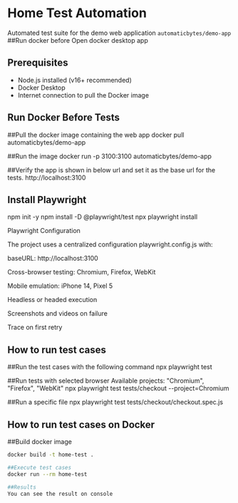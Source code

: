 # Home Test Automation

Automated test suite for the demo web application `automaticbytes/demo-app`
##Run docker before
Open docker desktop app

## Prerequisites

- Node.js installed (v16+ recommended)
- Docker Desktop
- Internet connection to pull the Docker image

## Run Docker Before Tests

##Pull the docker image containing the web app
docker pull automaticbytes/demo-app

##Run the image
docker run -p 3100:3100 automaticbytes/demo-app

##Verify the app is shown in below url and set it as the base url for the tests. http://localhost:3100

## Install Playwright

npm init -y
npm install -D @playwright/test
npx playwright install

Playwright Configuration

The project uses a centralized configuration playwright.config.js with:

baseURL: http://localhost:3100

Cross-browser testing: Chromium, Firefox, WebKit

Mobile emulation: iPhone 14, Pixel 5

Headless or headed execution

Screenshots and videos on failure

Trace on first retry

## How to run test cases

##Run the test cases with the following command
npx playwright test

##Run tests with selected browser
Available projects: "Chromium", "Firefox", "WebKit"
npx playwright test tests/checkout --project=Chromium

##Run a specific file
npx playwright test tests/checkout/checkout.spec.js

## How to run test cases on Docker

##Build docker image

```bash
docker build -t home-test .

##Execute test cases
docker run --rm home-test

##Results
You can see the result on console
```
